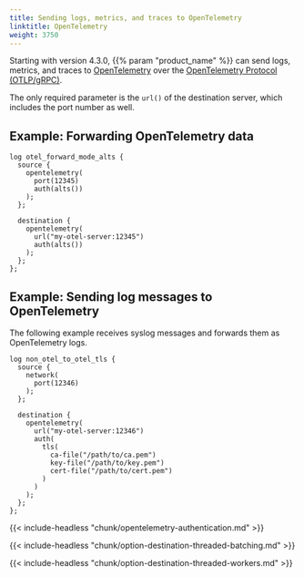 ```yaml
---
title: Sending logs, metrics, and traces to OpenTelemetry
linktitle: OpenTelemetry
weight: 3750
---
```


Starting with version 4.3.0, {{% param "product_name" %}} can send logs, metrics, and traces to [OpenTelemetry](https://opentelemetry.io/) over the [OpenTelemetry Protocol (OTLP/gRPC)](https://opentelemetry.io/docs/specs/otlp/).

The only required parameter is the `url()` of the destination server, which includes the port number as well.

## Example: Forwarding OpenTelemetry data

```shell
log otel_forward_mode_alts {
  source {
    opentelemetry(
      port(12345)
      auth(alts())
    );
  };

  destination {
    opentelemetry(
      url("my-otel-server:12345")
      auth(alts())
    );
  };
};
```

## Example: Sending log messages to OpenTelemetry

The following example receives syslog messages and forwards them as OpenTelemetry logs.

```shell
log non_otel_to_otel_tls {
  source {
    network(
      port(12346)
    );
  };

  destination {
    opentelemetry(
      url("my-otel-server:12346")
      auth(
        tls(
          ca-file("/path/to/ca.pem")
          key-file("/path/to/key.pem")
          cert-file("/path/to/cert.pem")
        )
      )
    );
  };
};
```

{{< include-headless "chunk/opentelemetry-authentication.md" >}}

{{< include-headless "chunk/option-destination-threaded-batching.md" >}}

{{< include-headless "chunk/option-destination-threaded-workers.md" >}}

<!-- FIXME xinclude other common options
 threaded_dest_driver_general_option-->